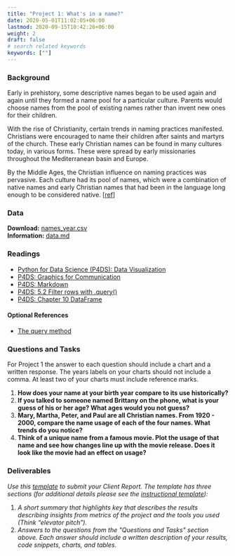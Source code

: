 ```yaml
---
title: "Project 1: What's in a name?"
date: 2020-05-01T11:02:05+06:00
lastmod: 2020-09-15T10:42:26+06:00
weight: 2
draft: false
# search related keywords
keywords: [""]
---
```


### Background

Early in prehistory, some descriptive names began to be used again and again until they formed a name pool for a particular culture. Parents would choose names from the pool of existing names rather than invent new ones for their children. 

With the rise of Christianity, certain trends in naming practices manifested. Christians were encouraged to name their children after saints and martyrs of the church. These early Christian names can be found in many cultures today, in various forms. These were spread by early missionaries throughout the Mediterranean basin and Europe.  

By the Middle Ages, the Christian influence on naming practices was pervasive. Each culture had its pool of names, which were a combination of native names and early Christian names that had been in the language long enough to be considered native. [[ref](https://heraldry.sca.org/names/namehist.html)]

### Data

__Download:__ [names_year.csv](https://github.com/byuidatascience/data4names/raw/master/data-raw/names_year/names_year.csv)   
__Information:__ [data.md](https://github.com/byuidatascience/data4names/blob/master/data.md)

### Readings

- [Python for Data Science (P4DS): Data Visualization](https://byuidatascience.github.io/python4ds/data-visualisation.html) 
- [P4DS: Graphics for Communication](https://byuidatascience.github.io/python4ds/graphics-for-communication.html)
- [P4DS: Markdown](https://byuidatascience.github.io/python4ds/markdown.html)
- [P4DS: 5.2 Filter rows with .query()](https://byuidatascience.github.io/python4ds/transform.html#filter-rows-with-.query)
- [P4DS: Chapter 10 DataFrame](https://byuidatascience.github.io/python4ds/dataframe.html)

#### Optional References

- [The query method](https://pandas.pydata.org/pandas-docs/stable/user_guide/indexing.html#the-query-method)

### Questions and Tasks

For Project 1 the answer to each question should include a chart and a written response. The years labels on your charts should not include a comma. At least two of your charts must include reference marks.

1. __How does your name at your birth year compare to its use historically?__
1. __If you talked to someone named Brittany on the phone, what is your guess of his or her age? What ages would you not guess?__
1. __Mary, Martha, Peter, and Paul are all Christian names. From 1920 - 2000, compare the name usage of each of the four names. What trends do you notice?__
1. __Think of a unique name from a famous movie. Plot the usage of that name and see how changes line up with the movie release. Does it look like the movie had an effect on usage?__


### Deliverables

_Use this [template](https://byuistats.github.io/DS250-Course/template/ds250_project_template_clean.qmd) to submit your Client Report. The template has three sections (for additional details please see the [instructional template](https://byuistats.github.io/DS250-Course/template/ds250_project_template.qmd)):_

1. _A short summary that highlights key that describes the results describing insights from  metrics  of the project and the tools you used (Think “elevator pitch”)._
2. _Answers to the questions from the "Questions and Tasks" section above. Each answer should include a written description of your results, code snippets, charts, and tables._

